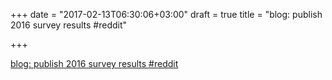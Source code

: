+++
date = "2017-02-13T06:30:06+03:00"
draft = true
title = "blog: publish 2016 survey results  #reddit"

+++

<p><a href="https://t.co/dJYdY4QuyL">blog: publish 2016 survey results  #reddit</a></p>
